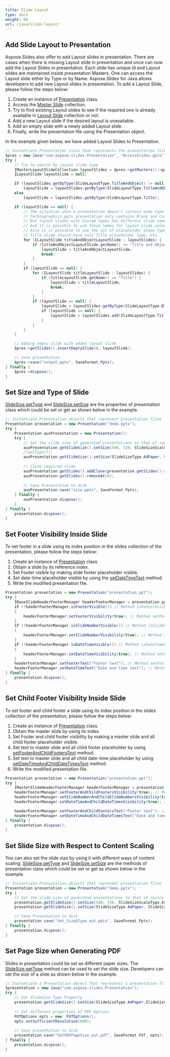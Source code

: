 ```yaml
---
title: Slide Layout
type: docs
weight: 60
url: /java/slide-layout/
---
```



## **Add Slide Layout to Presentation**
Aspose.Slides also offer to add Layout slides in presentation. There are cases when there is missing Layout slide in presentation and once can now add the Layout Slides in presentation. Each slide has unique Id and Layout slides are maintained inside presentation Masters. One can access the Layout slide either by Type or by Name. Aspose.Slides for Java allows developers to add new Layout slides in presentation. To add a Layout Slide, please follow the steps below:

1. Create an instance of [Presentation](https://apireference.aspose.com/slides/java/com.aspose.slides/Presentation) class.
1. Access the [Master Slide](https://apireference.aspose.com/slides/java/com.aspose.slides/Presentation#getMasters--) collection.
1. Try to find existing Layout slides to see if the required one is already available in [Layout Slide](https://apireference.aspose.com/slides/java/com.aspose.slides/IMasterSlide#getLayoutSlides--) collection or not.
1. Add a new Layout slide if the desired layout is unavailable.
1. Add an empty slide with a newly added Layout slide.
1. Finally, write the presentation file using the Presentation object.

In the example given below, we have added Layout Slides to Presentation.

```java
// Instantiate Presentation class that represents the presentation file
$pres = new Java("com.aspose.slides.Presentation", "AccessSlides.pptx");
try {
    // Try to search by layout slide type
    IMasterLayoutSlideCollection layoutSlides = $pres->getMasters()->get_Item(0).getLayoutSlides();
    ILayoutSlide layoutSlide = null;

    if (layoutSlides.getByType(SlideLayoutType.TitleAndObject) != null)
        layoutSlide = layoutSlides.getByType(SlideLayoutType.TitleAndObject);
    else
        layoutSlide = layoutSlides.getByType(SlideLayoutType.Title);

    if (layoutSlide == null) {
        // The situation when a presentation doesn't contain some type of layouts.
        // Technographics.pptx presentation only contains Blank and Custom layout types.
        // But layout slides with Custom types has different slide names, like "Title", "Title and Content", etc. 
        // And it is possible to use these names for layout slide selection.
        // Also it is possible to use the set of placeholder shape types. For example,
        // Title slide should have only Title placeholder type, etc.
        for (ILayoutSlide titleAndObjectLayoutSlide : layoutSlides) {
            if (titleAndObjectLayoutSlide.getName() == "Title and Object") {
                layoutSlide = titleAndObjectLayoutSlide;
                break;
            }
        }
        if (layoutSlide == null) {
            for (ILayoutSlide titleLayoutSlide : layoutSlides) {
                if (titleLayoutSlide.getName() == "Title") {
                    layoutSlide = titleLayoutSlide;
                    break;
                }
            }
            if (layoutSlide == null) {
                layoutSlide = layoutSlides.getByType(SlideLayoutType.Blank);
                if (layoutSlide == null) {
                    layoutSlide = layoutSlides.add(SlideLayoutType.TitleAndObject, "Title and Object");
                }
            }
        }
    }

    // Adding empty slide with added layout slide
    $pres->getSlides().insertEmptySlide(0, layoutSlide);

    // Save presentation
    $pres->save("output.pptx", SaveFormat.Pptx);
} finally {
    $pres->dispose();
}
```

## **Set Size and Type of Slide**
[SlideSize.getType](https://apireference.aspose.com/slides/java/com.aspose.slides/SlideSize#getType--) and [SlideSize.setSize](https://apireference.aspose.com/slides/java/com.aspose.slides/SlideSize#setSize-float-float-int-) are the properties of presentation class which could be set or get as shown below in the example.

```java
// Instantiate Presentation objects that represent presentation files
Presentation presentation = new Presentation("demo.pptx");
try {
    Presentation auxPresentation = new Presentation();
    try {
        // Set the slide size of generated presentations to that of source
        auxPresentation.getSlideSize().setSize(540, 720, SlideSizeScaleType.EnsureFit);
        //getType());
        auxPresentation.getSlideSize().setSize(SlideSizeType.A4Paper, SlideSizeScaleType.Maximize);
        
        // Clone required slide
        auxPresentation.getSlides().addClone(presentation.getSlides()->get_Item(0));
        auxPresentation.getSlides().removeAt(0);
        
        // Save Presentation to disk
        auxPresentation.save("size.pptx", SaveFormat.Pptx);
    } finally {
        auxPresentation.dispose();
    }
} finally {
    presentation.dispose();
}
```

## **Set Footer Visibility Inside Slide**
To set footer in a slide using its index position in the slides collection of the presentation, please follow the steps below:

1. Create an instance of [Presentation](https://apireference.aspose.com/slides/java/com.aspose.slides/Presentation) class.
1. Obtain a slide by its reference index.
1. Set Footer visible by making slide footer placeholder visible.
1. Set date-time placeholder visible by using the [setDateTimeText](https://apireference.aspose.com/slides/java/com.aspose.slides/IBaseSlideHeaderFooterManager#setDateTimeText-java.lang.String-) method.
1. Write the modified presentation file.

```java
Presentation presentation = new Presentation("presentation.ppt");
try {
    IBaseSlideHeaderFooterManager headerFooterManager = presentation.getSlides()->get_Item(0).getHeaderFooterManager();
    if (!headerFooterManager.isFooterVisible()) // Method isFooterVisible is used for indicating that a slide footer placeholder is not present.
    {
        headerFooterManager.setFooterVisibility(true); // Method setFooterVisibility is used for making a slide footer placeholder visible.
    }
    if (!headerFooterManager.isSlideNumberVisible()) // Method isSlideNumberVisible is used for indicating that a slide page number placeholder is not present.
    {
        headerFooterManager.setSlideNumberVisibility(true); // Method setSlideNumberVisibility is used for making a slide page number placeholder visible.
    }
    if (!headerFooterManager.isDateTimeVisible()) // Method isDateTimeVisible is used for indicating that a slide date-time placeholder is not present.
    {
        headerFooterManager.setDateTimeVisibility(true); // Method setFooterVisibility is used for making a slide date-time placeholder visible.
    }
    headerFooterManager.setFooterText("Footer text"); // Method setFooterText is used for setting text to slide footer placeholder.
    headerFooterManager.setDateTimeText("Date and time text"); // Method setDateTimeText is used for setting text to slide date-time placeholder.
} finally {
    presentation.dispose();
}
```

## **Set Child Footer Visibility Inside Slide**
To set footer and child footer a slide using its index position in the slides collection of the presentation, please follow the steps below:

1. Create an instance of [Presentation](https://apireference.aspose.com/slides/java/com.aspose.slides/Presentation) class.
1. Obtain the master slide by using its index.
1. Set Footer and child footer visibility by making a master slide and all child footer placeholder visible.
1. Set text to master slide and all child footer placeholder by using [setFooterAndChildFootersText](https://apireference.aspose.com/slides/java/com.aspose.slides/IMasterSlideHeaderFooterManager#setFooterAndChildFootersText-java.lang.String-) method.
1. Set text to master slide and all child date-time placeholder by using [setDateTimeAndChildDateTimesText](https://apireference.aspose.com/slides/java/com.aspose.slides/IMasterSlideHeaderFooterManager#setDateTimeAndChildDateTimesText-java.lang.String-) method.
1. Write the modified presentation file.

```java
Presentation presentation = new Presentation("presentation.ppt");
try {
    IMasterSlideHeaderFooterManager headerFooterManager = presentation.getMasters()->get_Item(0).getHeaderFooterManager();
    headerFooterManager.setFooterAndChildFootersVisibility(true); // Method setFooterAndChildFootersVisibility is used for making a master slide and all child footer placeholders visible.
    headerFooterManager.setSlideNumberAndChildSlideNumbersVisibility(true); // Method setSlideNumberAndChildSlideNumbersVisibility is used for making a master slide and all child page number placeholders visible.
    headerFooterManager.setDateTimeAndChildDateTimesVisibility(true); // Method setDateTimeAndChildDateTimesVisibility is used for making a master slide and all child date-time placeholders visible.

    headerFooterManager.setFooterAndChildFootersText("Footer text"); // Method setFooterAndChildFootersText is used for setting text to master slide and all child footer placeholders.
    headerFooterManager.setDateTimeAndChildDateTimesText("Date and time text"); // Method setDateTimeAndChildDateTimesText is used for setting text to master slide and all child date-time placeholders.
} finally {
    presentation.dispose();
}
```

## **Set Slide Size with Respect to Content Scaling**
You can also set the slide size by using it with different ways of content scaling. [SlideSize.getType](https://apireference.aspose.com/slides/java/com.aspose.slides/SlideSize#getType--) and [SlideSize.setSize](https://apireference.aspose.com/slides/java/com.aspose.slides/SlideSize#setSize-int-int-) are the methods of presentation class which could be set or get as shown below in the example.

```java
// Instantiate Presentation objects that represent presentation files
Presentation presentation = new Presentation("demo.pptx");
try {
    // Set the slide size of generated presentations to that of source
    presentation.getSlideSize().setSize(540, 720, SlideSizeScaleType.EnsureFit); // Method SetSize is used for set slide size with scale content to ensure fit
    presentation.getSlideSize().setSize(SlideSizeType.A4Paper, SlideSizeScaleType.Maximize); // Method SetSize is used for set slide size with maximize size of content

    // Save Presentation to disk
    presentation.save("Set_Size&Type_out.pptx", SaveFormat.Pptx);
} finally {
    presentation.dispose();
}
```

## **Set Page Size when Generating PDF**
Slides in presentation could be set as different paper sizes. The [SlideSize.getType](https://apireference.aspose.com/slides/java/com.aspose.slides/SlideSize#getType--) method can be used to set the slide size. Developers can set the size of a slide as shown below in the example.

```java
// Instantiate a Presentation object that represents a presentation file 
$presentation = new Java("com.aspose.slides.Presentation");
try {
    // Set SlideSize.Type Property 
    presentation.getSlideSize().setSize(SlideSizeType.A4Paper,SlideSizeScaleType.EnsureFit);
    
    // Set different properties of PDF Options
    PdfOptions opts = new  PdfOptions();
    opts.setSufficientResolution(600);
    
    // Save presentation to disk
    presentation.save("SetPDFPageSize_out.pdf", SaveFormat.Pdf, opts);
} finally {
    presentation.dispose();
}
```

